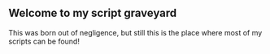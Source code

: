## Welcome to my script graveyard

This was born out of negligence, but still this is the place where most of my scripts can be found!
